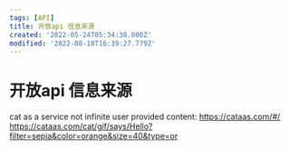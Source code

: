 ```yaml
---
tags: [API]
title: 开放api 信息来源
created: '2022-05-24T05:34:38.000Z'
modified: '2022-08-18T16:39:27.779Z'
---
```


# 开放api 信息来源

cat as a service not infinite user provided content:
https://cataas.com/#/
https://cataas.com/cat/gif/says/Hello?filter=sepia&color=orange&size=40&type=or
